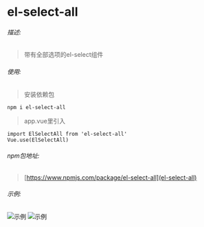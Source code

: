 # el-select-all
###### 描述:
> 带有全部选项的el-select组件

###### 使用:
>安装依赖包

```
npm i el-select-all
```
>app.vue里引入

```
import ElSelectAll from 'el-select-all'
Vue.use(ElSelectAll)
```
###### npm包地址:
> [https://www.npmjs.com/package/el-select-all](el-select-all)

###### 示例:
![示例](https://raw.githubusercontent.com/hufei1993/el-select-all/master/src/assets/elselect.png)
![示例](https://raw.githubusercontent.com/hufei1993/el-select-all/master/src/assets/elselect.gif)